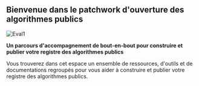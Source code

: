 ## Bienvenue dans le patchwork d'ouverture des algorithmes publics

![Eval1](/images/algo/algo1.png)

**Un parcours d'accompagnement de bout-en-bout pour construire et publier votre registre des algorithmes publics**

Vous trouverez dans cet espace un ensemble de ressources, d'outils et de documentations regroupés pour vous aider à construire et publier votre registre des algorithmes publics.

